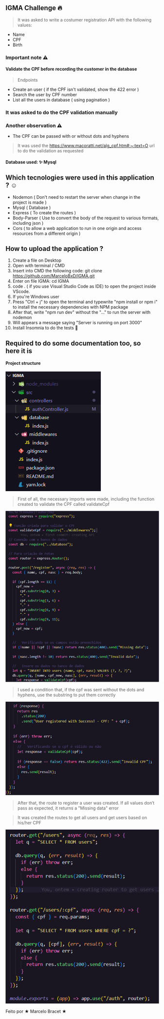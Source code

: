 ## IGMA Challenge 🔥

> It was asked to write a costumer registration API with the following values:
* Name
* CPF
* Birth

### Important note ⚠️
#### Validate the CPF before recording the customer in the database

> Endpoints
* Create an user ( if the CPF isn't validated, show the 422 error )
* Search the user by CPF number
* List all the users in database ( using pagination )

### It was asked to do the CPF validation manually
### Another observation ⚠️

* The CPF can be passed with or without dots and hyphens

> It was used the https://www.macoratti.net/alg_cpf.htm#:~:text=O url to do the validation as requested

#### Database used: ✨ Mysql 

## Which tecnologies were used in this application ? ☺️

* Nodemon ( Don't need to restart the server when change in the project is made )
* Mysql ( Database )
* Express ( To create the routes )
* Body-Parser ( Use to convert the body of the request to various formats, including json )
* Cors ( to allow a web application to run in one origin and access resources from a different origin )

## How to upload the application ?

1. Create a file on Desktop
2. Open with terminal / CMD 
3. Insert into CMD the following code: git clone https://github.com/MarceloBxD/IGMA.git
4. Enter on file IGMA: cd IGMA
5. code . ( if you use Visual Studio Code as IDE) to open the project inside VScode.
6. If you're Windows user
7. Press "Ctrl + j" to open the terminal and typewrite "npm install or npm i" to install the necessary dependencies with NPM package
8. After that, write "npm run dev" without the "..." to run the server with nodemon 
9. Will appears a message saying "Server is running on port 3000"
10. Install Insomnia to do the tests
💎

## Required to do some documentation too, so here it is

#### Project structure

![Structure](https://raw.githubusercontent.com/MarceloBxD/IGMA/master/src/images/Igma-content.png?token=GHSAT0AAAAAAB5KLEV7GS3I532FEROA5PO2Y7MFFCA)

> First of all, the necessary imports were made, including the function created to validate the CPF called validateCpf

![RegisterRoute](https://raw.githubusercontent.com/MarceloBxD/IGMA/master/src/images/MainRequests%20-%20Register.png?token=GHSAT0AAAAAAB5KLEV6PCCXUEUPIM6EX4M6Y7MFI6Q)

> I used a condition that, if the cpf was sent without the dots and hyphens, use the substring to put them correctly

![FinalRegister](https://raw.githubusercontent.com/MarceloBxD/IGMA/master/src/images/finalRegister.png?token=GHSAT0AAAAAAB5KLEV6DKMZ5JT7G6UUHAU2Y7MFYDA)

> After that, the route to register a user was created. If all values don’t pass as expected, it returns a "Missing data" error

> It was created the routes to get all users and get users based on his/her CPF

![GetRoute](https://raw.githubusercontent.com/MarceloBxD/IGMA/master/src/images/finalGets.png?token=GHSAT0AAAAAAB5KLEV7SN5MI4LQQ7A7ZGA4Y7MFPYA)

Feito por ★ Marcelo Bracet ★
